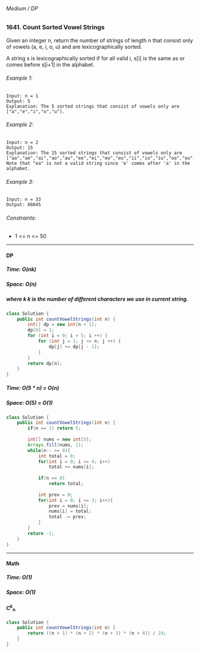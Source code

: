 ###### Medium / DP

### 1641. Count Sorted Vowel Strings

Given an integer n, return the number of strings of length n that consist only of vowels (a, e, i, o, u) and are lexicographically sorted.

A string s is lexicographically sorted if for all valid i, s[i] is the same as or comes before s[i+1] in the alphabet.

 

###### Example 1:
```
Input: n = 1
Output: 5
Explanation: The 5 sorted strings that consist of vowels only are ["a","e","i","o","u"].
```
###### Example 2:
```
Input: n = 2
Output: 15
Explanation: The 15 sorted strings that consist of vowels only are
["aa","ae","ai","ao","au","ee","ei","eo","eu","ii","io","iu","oo","ou","uu"].
Note that "ea" is not a valid string since 'e' comes after 'a' in the alphabet.
```
###### Example 3:
```
Input: n = 33
Output: 66045
```

###### Constraints:

* 1 <= n <= 50 

***

#### DP

##### Time: O(nk)
##### Space: O(n)
##### where k k is the number of different characters we use in current string.

```java
class Solution {
    public int countVowelStrings(int n) {
        int[] dp = new int[n + 1];
        dp[0] = 1;
        for (int i = 0; i < 5; i ++) {
            for (int j = 1; j <= n; j ++) {
                dp[j] += dp[j - 1];
            }
        }
        return dp[n];
    }
}
```

##### Time: O(5 * n) = O(n)
##### Space: O(5) = O(1)

```java
class Solution {
    public int countVowelStrings(int n) {
        if(n == 1) return 5;
        
        int[] nums = new int[5];
        Arrays.fill(nums, 1);
        while(n-- >= 0){
            int total = 0;
            for(int i = 0; i <= 4; i++)
                total += nums[i]; 
            
            if(n == 0)
                return total;
            
            int prev = 0;
            for(int i = 0; i <= 3; i++){
                prev = nums[i];
                nums[i] = total;
                total -= prev;
            }
        }
        return -1;
    }
}
```

***

#### Math

##### Time: O(1)
##### Space: O(1)

#### C<sup>k</sup><sub>n</sub>

```java
class Solution {
    public int countVowelStrings(int n) {
        return ((n + 1) * (n + 2) * (n + 3) * (n + 4)) / 24;
    }
}
```
